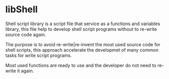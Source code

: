 # libShell

Shell script library is a script file that service as a functions and variables library,
this file help to develop shell script programs without to re-write source code again.

The purpose is to avoid re-write|re-invent the most used source code for shell scripts,
this approach accelerate the developmet of many common tasks for write script programs.

Most used functions are ready to use and the developer do not need to re-write it again.
